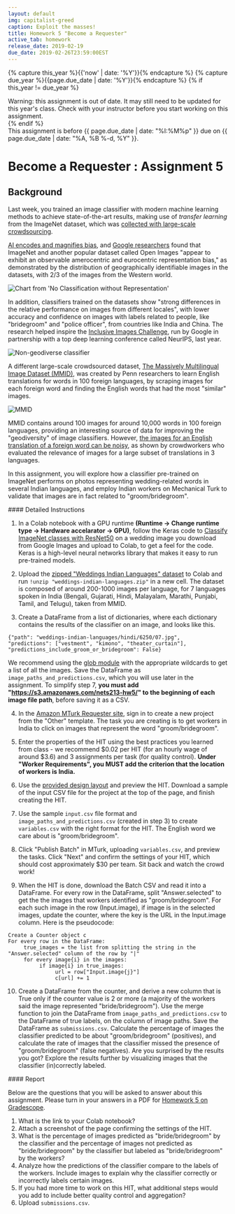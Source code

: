 ```yaml
---
layout: default
img: capitalist-greed
caption: Exploit the masses!
title: Homework 5 "Become a Requester"
active_tab: homework
release_date: 2019-02-19
due_date: 2019-02-26T23:59:00EST
---
```


<!-- Check whether the assignment is up to date -->
{% capture this_year %}{{'now' | date: '%Y'}}{% endcapture %}
{% capture due_year %}{{page.due_date | date: '%Y'}}{% endcapture %}
{% if this_year != due_year %} 
<div class="alert alert-danger">
Warning: this assignment is out of date.  It may still need to be updated for this year's class.  Check with your instructor before you start working on this assignment.
</div>
{% endif %}
<!-- End of check whether the assignment is up to date -->


<div class="alert alert-info">
This assignment is before {{ page.due_date | date: "%I:%M%p" }} due on {{ page.due_date | date: "%A, %B %-d, %Y" }}. 
</div>



Become a Requester<span class="text-muted"> : Assignment 5</span> 
=============================================================
## Background

Last week, you trained an image classifier with modern machine learning methods to achieve state-of-the-art results, making use of _transfer learning_ from the ImageNet dataset, which was [collected with large-scale crowdsourcing](http://image-net.org/tutorials/cvpr2015/crowdsourcing_slides.pdf). 

[AI encodes and magnifies bias](https://www.fast.ai/2019/01/29/five-scary-things/#bias), and [Google researchers](https://ai.google/research/pubs/pub46553) found that ImageNet and another popular dataset called Open Images "appear to exhibit an observable amerocentric and eurocentric representation bias," as demonstrated by the distribution of geographically identifiable images in the datasets, with 2/3 of the images from the Western world.

![Chart from 'No Classification without Representation'](https://www.groundai.com/media/arxiv_projects/161052/imagenet_pie_chart.png.750x0_q75_crop.jpg)

In addition, classifiers trained on the datasets show "strong differences in the relative performance on images from different locales", with lower accuracy and confidence on images with labels related to people, like "bridegroom" and "police officer", from countries like India and China. The research helped inspire the [Inclusive Images Challenge](https://ai.googleblog.com/2018/09/introducing-inclusive-images-competition.html), run by Google in partnership with a top deep learning conference called NeurIPS, last year.

![Non-geodiverse classifier](https://3.bp.blogspot.com/-2kC1S5aFftI/W5BN51YsLlI/AAAAAAAADTQ/zfBOHMA4kfQly_-ePkFrqyAAiWcuLiHEwCLcBGAs/s640/f1.png)

A different large-scale crowdsourced dataset, [The Massively Multilingual Image Dataset (MMID)](http://multilingual-images.org/), was created by Penn researchers to learn English translations for words in 100 foreign languages, by scraping images for each foreign word and finding the English words that had the most "similar" images.

![MMID](https://multilingual-images.org/resources/thumbnail_kucing-top5-cnn.png)

MMID contains around 100 images for around 10,000 words in 100 foreign languages, providing an interesting source of data for improving the "geodiversity" of image classifiers. However, [the images for an English translation of a foreign word can be noisy](http://aclweb.org/anthology/P18-1239), as shown by crowdworkers who evaluated the relevance of images for a large subset of translations in 3 languages.

In this assignment, you will explore how a classifier pre-trained on ImageNet performs on photos representing wedding-related words in several Indian languages, and employ Indian workers on Mechanical Turk to validate that images are in fact related to "groom/bridegroom".

<div class="panel panel-info">
<div class="panel-heading" markdown="1">
#### Detailed Instructions
</div>
<div class="panel-body" markdown="1">

1. In a Colab notebook with a GPU runtime **(Runtime -> Change runtime type -> Hardware accelarator -> GPU)**, follow the Keras code to [Classify ImageNet classes with ResNet50](https://keras.io/applications/#classify-imagenet-classes-with-resnet50) on a wedding image you download from Google Images and upload to Colab, to get a feel for the code. Keras is a high-level neural networks library that makes it easy to run pre-trained models.

2. Upload the [zipped "Weddings Indian Languages" dataset](https://drive.google.com/file/d/1ElHME-VAHg2NUJKQuD5uaQQ-fCgMrWBi/view?usp=sharing) to Colab and run `!unzip "weddings-indian-languages.zip"` in a new cell. The dataset is composed of around 200-1000 images per language, for 7 languages spoken in India (Bengali, Gujarati, Hindi, Malayalam, Marathi, Punjabi, Tamil, and Telugu), taken from MMID.

3. Create a DataFrame from a list of dictionaries, where each dictionary contains the results of the classifier on an image, and looks like this.

```
{"path": "weddings-indian-languages/hindi/6250/07.jpg",
"predictions": ["vestment", "kimono", "theater_curtain"],
"predictions_include_groom_or_bridegroom": False}
```

We recommend using the [glob module](https://docs.python.org/3/library/glob.html) with the appropriate wildcards to get a list of all the images. Save the DataFrame as `image_paths_and_predictions.csv`, which you will use later in the assignment. To simplify step 7, **you must add "https://s3.amazonaws.com/nets213-hw5/" to the beginning of each image file path**, before saving it as a CSV.

4. In the [Amazon MTurk Requester site](https://requester.mturk.com/create/projects/new), sign in to create a new project from the "Other" template. The task you are creating is to get workers in India to click on images that represent the word "groom/bridegroom". 

5. Enter the properties of the HIT using the best practices you learned from class - we recommend $0.02 per HIT (for an hourly wage of around $3.6) and 3 assignments per task (for quality control). **Under "Worker Requirements", you MUST add the criterion that the location of workers is India.**

6. Use the [provided design layout](https://drive.google.com/file/d/1PHipJaHMhPPImSk-SJ8JKSdmhOLLgwnA/view?usp=sharing) and preview the HIT. Download a sample of the input CSV file for the project at the top of the page, and finish creating the HIT.

7. Use the sample `input.csv` file format and `image_paths_and_predictions.csv` (created in step 3) to create `variables.csv` with the right format for the HIT. The English word we care about is "groom/bridegroom".

8. Click "Publish Batch" in MTurk, uploading `variables.csv`, and preview the tasks. Click "Next" and confirm the settings of your HIT, which should cost approximately $30 per team. Sit back and watch the crowd work!

9. When the HIT is done, download the Batch CSV and read it into a DataFrame. For every row in the DataFrame, split "Answer.selected" to get the the images that workers identified as "groom/bridegroom". For each such image in the row (Input.image<number>), if image<number> is in the selected images, update the counter, where the key is the URL in the Input.image<number> column. Here is the pseudocode:
  
```
Create a Counter object c
For every row in the DataFrame:
     true_images = the list from splitting the string in the "Answer.selected" column of the row by "|"
     for every image{i} in the images:
          if image{i} in true_images:
               url = row["Input.image{j}"]
               c[url] += 1
```
  
10. Create a DataFrame from the counter, and derive a new column that is True only if the counter value is 2 or more (a majority of the workers said the image represented "bride/bridegroom"). Use the merge function to join the DataFrame from `image_paths_and_predictions.csv` to the DataFrame of true labels, on the column of image paths. Save the DataFrame as `submissions.csv`. Calculate the percentage of images the classifier predicted to be about "groom/bridegroom" (positives), and calculate the rate of images that the classifier missed the presence of "groom/bridegroom" (false negatives). Are you surprised by the results you got? Explore the results further by visualizing images that the classifier (in)correctly labeled.

</div>
</div>

<div class="panel panel-primary" id="questions">
<div class="panel-heading" markdown="1">
#### Report
</div>
<div class="panel-body" markdown="1">

Below are the questions that you will be asked to answer about this assignment. Please turn in your answers in a PDF for [Homework 5 on Gradescope]({{page.submission_link}}).

1. What is the link to your Colab notebook?
2. Attach a screenshot of the page confirming the settings of the HIT.
3. What is the percentage of images predicted as "bride/bridegroom" by the classifier and the percentage of images not predicted as "bride/bridegroom" by the classifier but labeled as "bride/bridegroom" by the workers?
4. Analyze how the predictions of the classifier compare to the labels of the workers. Include images to explain why the classifier correctly or incorrectly labels certain images. 
5. If you had more time to work on this HIT, what additional steps would you add to include better quality control and aggregation?
6. Upload `submissions.csv`.
</div>
</div>
